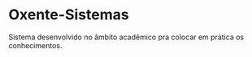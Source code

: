 # Oxente-Sistemas
Sistema desenvolvido no âmbito acadêmico pra colocar em prática os conhecimentos.
